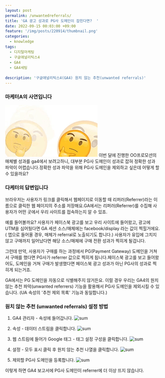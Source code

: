 ```yaml
---
layout: post
permalink: /unwantedreferrals/
title: 'GA 광고 성과로 PG사 도메인이 잡힌다면?  '
date: 2022-09-15 00:03:00 +09:00
feature: '/img/posts/220914/thumbnail.png'
categories:
  - knowledge
tags:
  - 디지털마케팅
  - 구글애널리틱스4
  - GA4
  - GA4세팅

description: '구글애널리틱스4(GA4) 원치 않는 추천(unwanted referrals)'
---
```


### **마케터A의 사연입니다**
![sum](/img/posts/220914/question.gif)
이번 달에 진행한 OO프로모션의 매체별 성과를 ga4에서 보려고하니, 대부분 PG사 도메인이 성과로 잡혀 정확한 성과 파악이 어렵습니다.정확한 성과 파악을 위해 PG사 도메인을 제외하고 싶은데 어떻게 할 수 있을까요?


### **다케터의 답변입니다**
브라우저는 사용자가 링크를 클릭해서 웹페이지로 이동할 때 리퍼러(Referrer)라는 이름으로 클릭한 웹 페이지의 주소를 저장해요.GA에서는 리퍼러(Referrer)를 수집해 사용자가 어떤 곳에서 우리 사이트를 접속하는지 알 수 있죠.

예를 들어볼까요? 사용자가 페이스북 광고를 보고 우리 사이트에 들어왔고, 광고에 UTM을 심어뒀다면 GA 세션 소스/매체에는 facebook/display 라는 값이 찍힐거에요. ( 앱으로 들어올 경우, 매체가 referral로 노출되기도 합니다.) 사용자가 유입에 그치지 않고 구매까지 일어났다면 해당 소스/매체에 구매 전환 성과가 찍히게 될겁니다.

그런데 만약, 사용자가 구매를 하는 과정에서 PG(Payment Gateway) 도메인을 거쳐서 구매를 했다면 PG사가 referrer 값으로 찍히게 됩니다.페이스북 광고를 보고 들어왔어도, 도메인을 거쳐 구매가 발생했다면 페이스북 광고 성과가 아닌 PG사의 성과로 찍히게 되는거죠.

GA에서는 PG 도메인을 자동으로 식별해주지 않거든요. 이럴 경우 우리는 GA4의 원치 않는 추천 파악(unwanted referrers) 기능을 활용해서 PG사 도메인을 제외시킬 수 있습니다. (UA 속성의 '추천 제외 목록' 기능과 동일합니다.)


### **원치 않는 추천 (unwanted referrals) 설정 방법**
1. GA4 관리자 - 속성에 들어갑니다.
![sum](/img/posts/220914/ga4-property.jpg)

2. 속성 - 데이터 스트림을 클릭합니다.
![sum](/img/posts/220914/ga4-datastream.jpg)

3. 웹 스트림에 들어가 Google 태그 - 태그 설정 구성을 클릭합니다.
![sum](/img/posts/220914/ga4-tag.jpg)

4. 설정 - 모두 표시 클릭 후 원치 않는 추천 나열을 클릭합니다.
![sum](/img/posts/220914/ga4-unwanted.jpg)

5. 제외할 PG사 도메인을 등록합니다.
![sum](/img/posts/220914/ga4-pg.jpg)

이렇게 하면 GA4 보고서에 PG사 도메인이 referrer에 더 이상 뜨지 않습니다.
